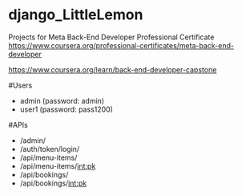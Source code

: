 # django_LittleLemon
Projects for Meta Back-End Developer Professional Certificate https://www.coursera.org/professional-certificates/meta-back-end-developer

https://www.coursera.org/learn/back-end-developer-capstone

#Users
* admin (password: admin)
* user1 (password: pass1200)


#APIs
* /admin/
* /auth/token/login/
* /api/menu-items/
* /api/menu-items/<int:pk>
* /api/bookings/
* /api/bookings/<int:pk>


